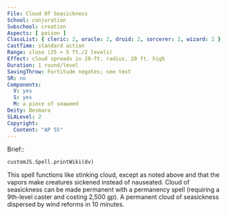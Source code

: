 ```yaml
---
File: Cloud Of Seasickness
School: conjuration
Subschool: creation
Aspects: [ poison ]
ClassList: { cleric: 2, oracle: 2, druid: 2, sorcerer: 2, wizard: 2 }
CastTime: standard action
Range: close (25 + 5 ft./2 levels)
Effect: cloud spreads in 20-ft. radius, 20 ft. high
Duration: 1 round/level
SavingThrow: Fortitude negates; see text
SR: no
Components:
  V: yes
  S: yes
  M: a piece of seaweed
Deity: Besmara
SLALevel: 2
Copyright:
  Content: "AP 55"
---
```

Brief:: 

```dataviewjs
customJS.Spell.printWiki(dv)
```

This spell functions like stinking cloud, except as noted above and that the vapors make creatures sickened instead of nauseated.  Cloud of seasickness can be made permanent with a permanency spell (requiring a 9th-level caster and costing 2,500 gp). A permanent cloud of seasickness dispersed by wind reforms in 10 minutes.
